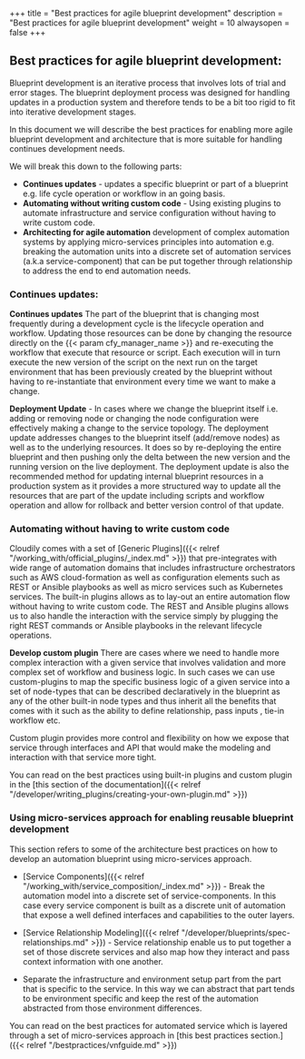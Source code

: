 +++
title = "Best practices for agile blueprint development"
description = "Best practices for agile blueprint development"
weight = 10
alwaysopen = false
+++




## Best practices for agile blueprint development:

Blueprint development is an iterative process that involves lots of trial and error stages. The blueprint deployment process was designed for handling updates in a production system and therefore tends to be a bit too rigid to fit into iterative development stages.

In this document we will describe the best practices for enabling more agile blueprint development and architecture that is more suitable for handling continues development needs.

 We will break this down to the following parts:

 - **Continues updates** - updates a specific blueprint or part of a
   blueprint e.g. life cycle operation or workflow in an going basis.
- **Automating without writing custom code** - Using existing plugins to automate infrastructure and service configuration without having to write custom code.
- **Architecting for agile automation** development of complex automation systems by applying micro-services principles into automation e.g. breaking the automation units into a discrete set of automation services (a.k.a service-component) that can be put together through relationship to address the end to end automation needs.

### Continues updates:

 **Continues updates** The part of the blueprint that is changing most frequently during a development cycle is the lifecycle operation and workflow. Updating those resources  can be done by changing the resource directly on the {{< param cfy_manager_name >}} and re-executing the workflow that execute that resource or script. Each execution will in turn execute the new version of the script on the next run on the target environment that has been previously created by the blueprint without having to re-instantiate that environment every time we want to make a change.

**Deployment Update** - In cases where we change the blueprint itself i.e. adding or removing node or changing the node configuration were effectively making a change to the service topology.  The deployment update addresses changes to the blueprint itself (add/remove nodes) as well as to the underlying resources. It does so by re-deploying the entire blueprint and then pushing only the delta between the new version and the running version on the live deployment.
The deployment update is also the recommended method for updating internal blueprint resources in a production system as it provides a more structured way to update all the resources that are part of the update including scripts and workflow operation and allow for rollback and better version control of that update.

### Automating without having to write custom code

Cloudily comes with a set of  [Generic Plugins]({{< relref "/working_with/official_plugins/_index.md" >}}) that pre-integrates with wide range of automation domains that includes infrastructure orchestrators such as AWS cloud-formation as well as configuration elements such as REST or Ansible playbooks  as well as micro services such as Kubernetes services.
The built-in plugins allows as to lay-out an entire automation flow without having to write custom code. The REST and Ansible plugins allows us to also handle the interaction with the service simply by plugging the right REST commands or Ansible playbooks in the relevant lifecycle operations.

**Develop custom plugin** There are cases where we need to handle more complex interaction with a given service that involves validation and more complex set of workflow and business logic.
In such cases we can use custom-plugins to map the specific business logic of a given service into a set of node-types that can be described declaratively in the blueprint as any of the other built-in node types and thus inherit all the benefits that comes with it such as the ability to define relationship, pass inputs , tie-in workflow etc.  

Custom plugin provides more control and flexibility on how we expose that service through interfaces and API that would make the modeling and interaction with that service more tight.

You can read on the best practices using built-in plugins and custom plugin in the [this section of the documentation]({{< relref "/developer/writing_plugins/creating-your-own-plugin.md" >}})


### Using micro-services approach for enabling reusable blueprint development

This section refers to some of the architecture best practices on how to develop an automation blueprint using micro-services approach.

-   [Service Components]({{< relref "/working_with/service_composition/_index.md" >}}) - Break the automation model into a discrete set of service-components. In this case every service component is built as a discrete unit of automation that expose a well defined interfaces and capabilities to the outer layers.

-   [Service Relationship Modeling]({{< relref "/developer/blueprints/spec-relationships.md" >}}) - Service relationship enable us to put together a set of those discrete services and also map how they interact and pass context information with one another.

-   Separate the infrastructure and environment setup part from the part that is specific to the service. In this way we can abstract that part tends to be environment specific and keep the rest of the automation abstracted from those environment differences.

You can read on the best practices for automated service which is layered through a set of micro-services approach in [this best practices section.]({{< relref "/bestpractices/vnfguide.md" >}})
